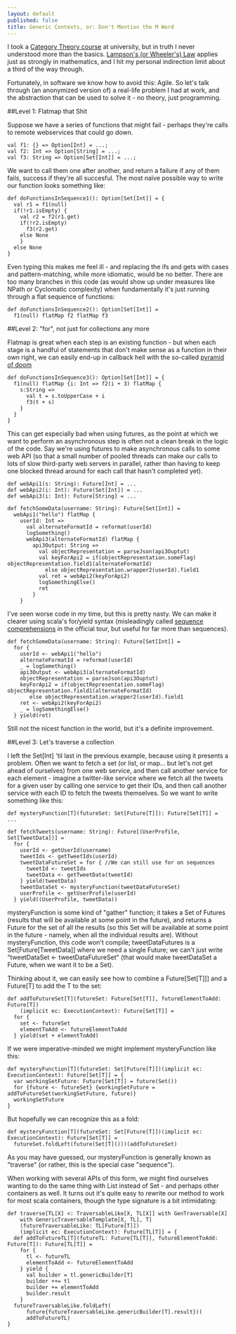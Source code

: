 ```yaml
---
layout: default
published: false
title: Generic Contexts, or: Don't Mention the M Word
---
```


I took a [Category Theory course](http://gopher.srcf.net:70/users/md401/pt3notes/category.pdf) at university, but in truth I never understood more than the basics. [Lampson's (or Wheeler's) Law](http://c2.com/cgi/wiki?ButlerLampson) applies just as strongly in mathematics, and I hit my personal indirection limit about a third of the way through.

Fortunately, in software we know how to avoid this: Agile. So let's talk through (an anonymized version of) a real-life problem I had at work, and the abstraction that can be used to solve it - no theory, just programming.

##Level 1: Flatmap that Shit

Suppose we have a series of functions that might fail - perhaps they're calls to remote webservices that could go down.

    val f1: {} => Option[Int] = ...;
    val f2: Int => Option[String] = ...;
    val f3: String => Option[Set[Int]] = ...;

We want to call them one after another, and return a failure if any of them fails, success if they're all succesful. The most naïve possible way to write our function looks something like:
    
    def doFunctionsInSequence1(): Option[Set[Int]] = {
      val r1 = f1(null)
      if(!r1.isEmpty) {
        val r2 = f2(r1.get)
        if(!r2.isEmpty)
          f3(r2.get)
        else None
        }
      else None
    }
    
Even typing this makes me feel ill - and replacing the ifs and gets with cases and pattern-matching, while more idiomatic, would be no better. There are too many branches in this code (as would show up under measures like NPath or Cyclomatic complexity) when fundamentally it's just running through a flat sequence of functions:

    def doFunctionsInSequence2(): Option[Set[Int]] =
      f1(null) flatMap f2 flatMap f3

##Level 2: "for", not just for collections any more

Flatmap is great when each step is an existing function - but when each stage is a handful of statements that don't make sense as a function in their own right, we can easily end-up in callback hell with the so-called [pyramid of doom](http://raynos.github.com/presentation/shower/controlflow.htm?full#PyramidOfDoom)

    def doFunctionsInSequence3(): Option[Set[Int]] = {
      f1(null) flatMap {i: Int => f2(i + 3) flatMap {
        s:String => 
          val t = s.toUpperCase + i
          f3(t + s)
        }
      }
    }

This can get especially bad when using futures, as the point at which we want to perform an asynchronous step is often not a clean break in the logic of the code. Say we're using futures to make asynchronous calls to some web API (so that a small number of pooled threads can make our calls to lots of slow third-party web servers in parallel, rather than having to keep one blocked thread around for each call that hasn't completed yet).

    def webApi1(s: String): Future[Int] = ...
    def webApi2(i: Int): Future(Set[Int]) = ...
    def webApi3(i: Int): Future[String] = ...
    
    def fetchSomeData(username: String): Future[Set[Int]] =
      webApi1("hello") flatMap {
        userId: Int =>
          val alternateFormatId = reformat(userId)
          logSomething()
          webApi3(alternateFormatId) flatMap {
            api3Output: String =>
              val objectRepresentation = parseJson(api3Ouptut)
              val keyForApi2 = if(objectRepresentation.someFlag) objectRepresentation.field1(alternateFormatId)
                else objectRepresentation.wrapper2(userId).field1
              val ret = webApi2(keyForApi2)
              logSomethingElse()
              ret
            }
        }

I've seen worse code in my time, but this is pretty nasty. We can make it clearer using scala's for/yield syntax (misleadingly called [sequence comprehensions](http://www.scala-lang.org/node/111) in the official tour, but useful for far more than sequences).

    def fetchSomeData(username: String): Future[Set[Int]] =
      for {
        userId <- webApi1("hello")
        alternateFormatId = reformat(userId)
        _ = logSomething()
        api3Output <- webApi3(alternateFormatId)
        objectRepresentation = parseJson(api3Ouptut)
        keyForApi2 = if(objectRepresentation.someFlag) objectRepresentation.field1(alternateFormatId)
           else objectRepresentation.wrapper2(userId).field1
        ret <- webApi2(keyForApi2)
        _ = logSomethingElse()
      } yield(ret)

Still not the nicest function in the world, but it's a definite improvement.

##Level 3: Let's traverse a collection

I left the Set\[Int\] 'til last in the previous example, because using it presents a problem. Often we want to fetch a set (or list, or map... but let's not get ahead of ourselves) from one web service, and then call another service for each element - imagine a twitter-like service where we fetch all the tweets for a given user by calling one service to get their IDs, and then call another service with each ID to fetch the tweets themselves. So we want to write something like this:

    def mysteryFunction[T](futureSet: Set[Future[T]]): Future[Set[T]] = ...
    
    def fetchTweets(username: String): Future[(UserProfile, Set[TweetData])] =
      for {
        userId <- getUserId(username)
        tweetIds <- getTweetIds(userId)
        tweetDataFutureSet = for { //We can still use for on sequences
          tweetId <- tweetIds
          tweetData <- getTweetData(tweetId)
        } yield(tweetData)
        tweetDataSet <- mysteryFunction(tweetDataFutureSet)
        userProfile <- getUserProfile(userId)
      } yield((UserProfile, tweetData))
      
mysteryFunction is some kind of "gather" function; it takes a Set of Futures (results that will be available at some point in the future), and returns a Future for the set of all the results (so this Set will be available at some point in the future - namely, when all the individual results are). Without mysteryFunction, this code won't compile; tweetDataFutures is a Set\[Future\[TweetData\]\] where we need a single Future; we can't just write "tweetDataSet <- tweetDataFutureSet" (that would make tweetDataSet a Future, when we want it to be a Set).

Thinking about it, we can easily see how to combine a Future\[Set\[T]]\] and a Future\[T\] to add the T to the set:

    def addToFutureSet[T](futureSet: Future[Set[T]], futureElementToAdd: Future[T])
        (implicit ec: ExecutionContext): Future[Set[T]] =
      for {
        set <- futureSet
        elementToAdd <- futureElementToAdd
      } yield(set + elementToAdd)

If we were imperative-minded we might implement mysteryFunction like this:

    def mysteryFunction[T](futureSet: Set[Future[T]])(implicit ec: ExecutionContext): Future[Set[T]] = {
      var workingSetFuture: Future[Set[T]] = future(Set())
      for {future <- futureSet} {workingSetFuture = addToFutureSet(workingSetFuture, future)}
      workingSetFuture
    }

But hopefully we can recognize this as a fold:

    def mysteryFunction[T](futureSet: Set[Future[T]])(implicit ec: ExecutionContext): Future[Set[T]] =
      futureSet.foldLeft(future(Set[T]()))(addToFutureSet)

As you may have guessed, our mysteryFunction is generally known as "traverse" (or rather, this is the special case "sequence").

When working with several APIs of this form, we might find ourselves wanting to do the same thing with List instead of Set - and perhaps other containers as well. It turns out it's quite easy to rewrite our method to work for most scala containers, though the type signature is a bit intimidating:

    def traverse[TL[X] <: TraversableLike[X, TL[X]] with GenTraversable[X]
        with GenericTraversableTemplate[X, TL], T]
        (futureTraversableLike: TL[Future[T]])
        (implicit ec: ExecutionContext): Future[TL[T]] = {
      def addToFutureTL[T](futureTL: Future[TL[T]], futureElementToAdd: Future[T]): Future[TL[T]] =
        for {
          tl <- futureTL
          elementToAdd <- futureElementToAdd
        } yield {
          val builder = tl.genericBuilder[T]
          builder ++= tl
          builder += elementToAdd
          builder.result
        }
      futureTraversableLike.foldLeft(
          future{futureTraversableLike.genericBuilder[T].result})(
          addToFutureTL)
    }